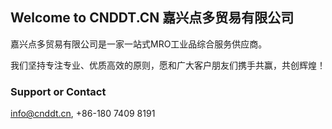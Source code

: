 ## Welcome to CNDDT.CN 嘉兴点多贸易有限公司

嘉兴点多贸易有限公司是一家一站式MRO工业品综合服务供应商。

我们坚持专注专业、优质高效的原则，愿和广大客户朋友们携手共赢，共创辉煌！

### Support or Contact

info@cnddt.cn,
+86-180 7409 8191
